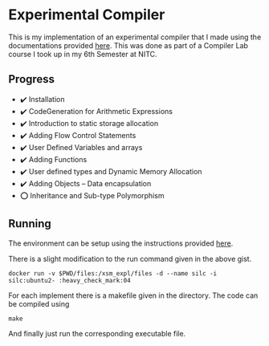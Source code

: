 # Experimental Compiler

This is my implementation of an experimental compiler that I made using the documentations provided [here](https://silcnitc.github.io/index.html).
This was done as part of a Compiler Lab course I took up in my 6th Semester at NITC.

## Progress

-   :heavy_check_mark: Installation
-   :heavy_check_mark: CodeGeneration for Arithmetic Expressions
-   :heavy_check_mark: Introduction to static storage allocation
-   :heavy_check_mark: Adding Flow Control Statements
-   :heavy_check_mark: User Defined Variables and arrays
-   :heavy_check_mark: Adding Functions
-   :heavy_check_mark: User defined types and Dynamic Memory Allocation
-   :heavy_check_mark: Adding Objects – Data encapsulation
-   :o: Inheritance and Sub-type Polymorphism

## Running

The environment can be setup using the instructions provided [here](https://gist.github.com/anandubajith/c924be647fd2d164e478e9e9c7cf4961).<br/>

There is a slight modification to the run command given in the above gist.

```
docker run -v $PWD/files:/xsm_expl/files -d --name silc -i silc:ubuntu2- :heavy_check_mark:04
```

For each implement there is a makefile given in the directory. The code can be compiled using

```
make
```

And finally just run the corresponding executable file.
